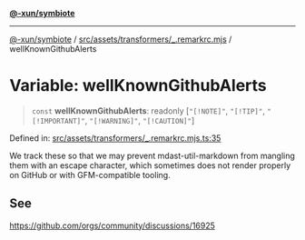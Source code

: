 [**@-xun/symbiote**](../../../../../README.md)

***

[@-xun/symbiote](../../../../../README.md) / [src/assets/transformers/\_.remarkrc.mjs](../README.md) / wellKnownGithubAlerts

# Variable: wellKnownGithubAlerts

> `const` **wellKnownGithubAlerts**: readonly \[`"[!NOTE]"`, `"[!TIP]"`, `"[!IMPORTANT]"`, `"[!WARNING]"`, `"[!CAUTION]"`\]

Defined in: [src/assets/transformers/\_.remarkrc.mjs.ts:35](https://github.com/Xunnamius/symbiote/blob/5aba0025b9a2417f80cab078fc2ddb0b25903903/src/assets/transformers/_.remarkrc.mjs.ts#L35)

We track these so that we may prevent mdast-util-markdown from mangling them
with an escape character, which sometimes does not render properly on GitHub
or with GFM-compatible tooling.

## See

https://github.com/orgs/community/discussions/16925
